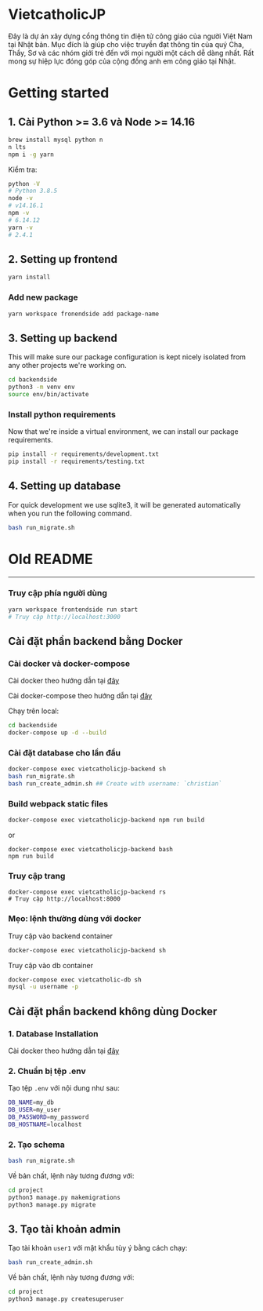 # VietcatholicJP

Đây là dự án xây dựng cổng thông tin điện tử công giáo của người Việt Nam tại Nhật bản. Mục đích là giúp cho việc truyền đạt thông tin của quý Cha, Thầy, Sơ và các nhóm giới trẻ đến với mọi người một cách dễ dàng nhất. Rất mong sự hiệp lực đóng góp của cộng đồng anh em công giáo tại Nhật.

# Getting started

## 1. Cài Python >= 3.6 và Node >= 14.16
```sh
brew install mysql python n
n lts
npm i -g yarn
```

Kiểm tra:

```sh
python -V
# Python 3.8.5
node -v
# v14.16.1
npm -v
# 6.14.12
yarn -v
# 2.4.1
```

## 2. Setting up frontend

```sh
yarn install
```
### Add new package

```sh
yarn workspace fronendside add package-name
```

## 3. Setting up backend
This will make sure our package configuration is kept nicely isolated from any other projects we're working on.

```sh
cd backendside
python3 -m venv env
source env/bin/activate
```


### Install python requirements
Now that we're inside a virtual environment, we can install our package requirements.

```sh
pip install -r requirements/development.txt
pip install -r requirements/testing.txt
```

## 4. Setting up database

For quick development we use sqlite3, it will be generated automatically when you run the following command.

```sh
bash run_migrate.sh
```


# Old README
----------------------------------------------------------------

### Truy cập phía người dùng

```sh
yarn workspace frontendside run start
# Truy cập http://localhost:3000
```

## Cài đặt phần backend bằng Docker

### Cài docker và docker-compose

Cài docker theo hướng dẫn tại [đây](https://docs.docker.com/engine/install/ubuntu/)

Cài docker-compose theo hướng dẫn tại [đây](https://docs.docker.com/compose/install/)

Chạy trên local:

```sh
cd backendside
docker-compose up -d --build
```

### Cài đặt database cho lần đầu

```sh
docker-compose exec vietcatholicjp-backend sh
bash run_migrate.sh
bash run_create_admin.sh ## Create with username: `christian`
```
### Build webpack static files

```sh
docker-compose exec vietcatholicjp-backend npm run build
```
or

```
docker-compose exec vietcatholicjp-backend bash
npm run build
```

### Truy cập trang

```
docker-compose exec vietcatholicjp-backend rs
# Truy cập http://localhost:8000
```

### Mẹo: lệnh thường dùng với docker

Truy cập vào backend container

```sh
docker-compose exec vietcatholicjp-backend sh
```

Truy cập vào db container

```sh
docker-compose exec vietcatholic-db sh
mysql -u username -p
```

## Cài đặt phần backend không dùng Docker

### 1. Database Installation
Cài docker theo hướng dẫn tại [đây](https://dev.mysql.com/doc/workbench/en/wb-installing.html)

### 2. Chuẩn bị tệp .env

Tạo tệp `.env` với nội dung như sau:

```sh
DB_NAME=my_db
DB_USER=my_user
DB_PASSWORD=my_password
DB_HOSTNAME=localhost
```

### 2. Tạo schema

```sh
bash run_migrate.sh
```

Về bản chất, lệnh này tương đương với:

```sh
cd project
python3 manage.py makemigrations
python3 manage.py migrate
```

## 3. Tạo tài khoản admin

Tạo tài khoản `user1` với mật khẩu tùy ý bằng cách chạy:

```sh
bash run_create_admin.sh
```

Về bản chất, lệnh này tương đương với:

```sh
cd project
python3 manage.py createsuperuser
```
